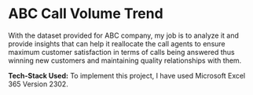 # ABC Call Volume Trend
With the dataset provided for ABC company, my job is to analyze it and provide insights that can help it reallocate the call agents to ensure maximum customer satisfaction in terms of calls being answered thus winning new customers and maintaining quality relationships with them. 

**Tech-Stack Used:**
To implement this project, I have used Microsoft Excel 365 Version 2302. 

